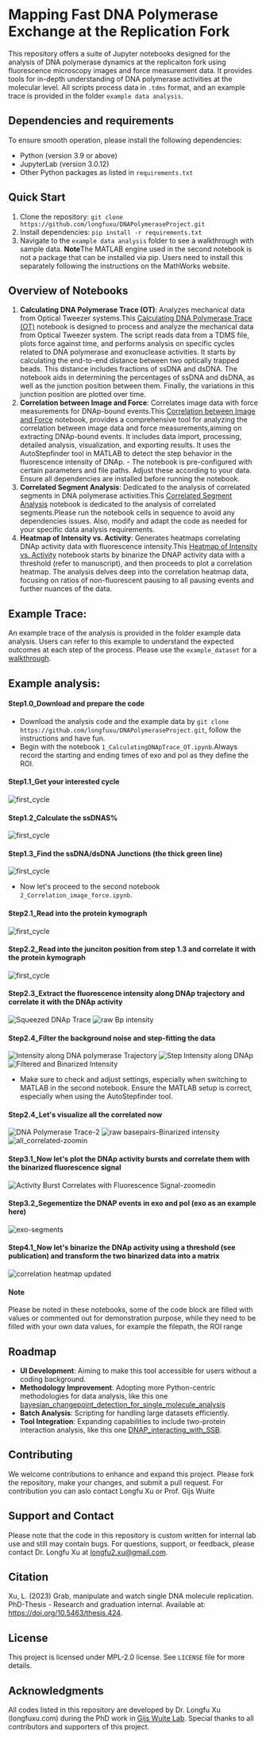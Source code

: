 # Mapping Fast DNA Polymerase Exchange at the Replication Fork

This repository offers a suite of Jupyter notebooks designed for the analysis of DNA polymerase dynamics at the replicaiton fork using fluorescence microscopy images and force measurement data. It provides tools for in-depth understanding of DNA polymerase activities at the molecular level. All scripts process data in `.tdms` format, and an example trace is provided in the folder `example data analysis`.

## Dependencies and requirements
To ensure smooth operation, please install the following dependencies:
- Python (version 3.9 or above)
- JupyterLab (version 3.0.12)
- Other Python packages as listed in `requirements.txt`

## Quick Start
1. Clone the repository: `git clone https://github.com/longfuxu/DNAPolymeraseProject.git`
2. Install dependencies: `pip install -r requirements.txt`
3. Navigate to the `example data analysis` folder to see a walkthrough with sample data.
**Note**The MATLAB engine used in the second notebook is not a package that can be installed via pip. Users need to install this separately following the instructions on the MathWorks website.

## Overview of Notebooks
1. **Calculating DNA Polymerase Trace (OT)**: Analyzes mechanical data from Optical Tweezer systems.This [Calculating DNA Polymerase Trace (OT)](1_CalculatingDNApTrace_OT.ipynb) notebook is designed to process and analyze the mechanical data from Optical Tweezer system. The script reads data from a TDMS file, plots force against time, and performs analysis on specific cycles related to DNA polymerase and exonuclease activities. It starts by calculating the end-to-end distance between two optically trapped beads. This distance includes fractions of ssDNA and dsDNA. The notebook aids in determining the percentages of ssDNA and dsDNA, as well as the junction position between them. Finally, the variations in this junction position are plotted over time.
2. **Correlation between Image and Force**: Correlates image data with force measurements for DNAp-bound events.This [Correlation between Image and Force](2_Correlation_image_force.ipynb) notebook, provides a comprehensive tool for analyzing the correlation between image data and force measurements,aiming on extracting DNAp-bound events. It includes data import, processing, detailed analysis, visualization, and exporting results. It uses the AutoStepfinder tool in MATLAB to detect the step behavior in the fluorescence intensity of DNAp. - The notebook is pre-configured with certain parameters and file paths. Adjust these according to your data. Ensure all dependencies are installed before running the notebook.
3. **Correlated Segment Analysis**: Dedicated to the analysis of correlated segments in DNA polymerase activities.This [Correlated Segment Analysis](3_Correlated_segement_analysis.ipynb) notebook is dedicated to the analysis of correlated segments.Please run the notebook cells in sequence to avoid any dependencies issues. Also, modify and adapt the code as needed for your specific data analysis requirements.
4. **Heatmap of Intensity vs. Activity**: Generates heatmaps correlating DNAp activity data with fluorescence intensity.This [Heatmap of Intensity vs. Activity](4_Heatmap_intensity_activity.ipynb) notebook starts by binarize the DNAP activity data with a threshold (refer to manuscript), and then proceeds to plot a correlation heatmap. The analysis delves deep into the correlation heatmap data, focusing on ratios of non-fluorescent pausing to all pausing events and further nuances of the data.

## Example Trace:
An example trace of the analysis is provided in the folder example data analysis. Users can refer to this example to understand the expected outcomes at each step of the process. Please use the `example_dataset` for a [walkthrough](example_dataset).

## Example analysis:
#### Step1.0_Download and prepare the code
- Download the analysis code and the example data by `git clone https://github.com/longfuxu/DNAPolymeraseProject.git`, follow the instructions and have fun.
- Begin with the notebook `1_CalculatingDNApTrace_OT.ipynb`.Always record the starting and ending times of exo and pol as they define the ROI.
#### Step1.1_Get your interested cycle
![first_cycle](example_dataset/force%20data/20190529-143504%2030nM%20DNAp%20%2B%20trx%20%20%2B%20625uM%20dNTPs%20%23012-001-cycle%2301-DataFit2Model.png)
#### Step1.2_Calculate the ssDNAS%
![first_cycle](example_dataset/force%20data/20190529-143504%2030nM%20DNAp%20%2B%20trx%20%20%2B%20625uM%20dNTPs%20%23012-001-cycle%2301-ssDNA_percentage.png)
#### Step1.3_Find the ssDNA/dsDNA Junctions (the thick green line)
![first_cycle](example_dataset/force%20data/20190529-143504%2030nM%20DNAp%20%2B%20trx%20%20%2B%20625uM%20dNTPs%20%23012-001-cycle%2301-DNApTraces.png)

- Now let's proceed to the second notebook `2_Correlation_image_force.ipynb`.
#### Step2.1_Read into the protein kymograph
![first_cycle](example_dataset/image%20data/20190529-143510%2030nM%20DNAp%20+%20trx%20%20+%20625uM%20dNTPs%20%23012-001-cycle%231-protein_traj.png)

#### Step2.2_Read into the junciton position from step 1.3 and correlate it with the protein kymograph
![first_cycle](example_dataset/image%20data/20190529-143510%2030nM%20DNAp%20+%20trx%20%20+%20625uM%20dNTPs%20%23012-001-cycle%2301-overlap-optimizing.png)

#### Step2.3_Extract the fluorescence intensity along DNAp trajectory and correlate it with the DNAp activity
![Squeezed DNAp Trace](example_dataset/image%20data/20190529-143510%2030nM%20DNAp%20+%20trx%20%20+%20625uM%20dNTPs%20%23012-001-cycle%2301-Squeezed%20DNAp%20Trace.png)
![raw Bp intensity](example_dataset/image%20data/20190529-143510%2030nM%20DNAp%20+%20trx%20%20+%20625uM%20dNTPs%20%23012-001-cycle%2301-raw%20Bp%20-intensity%20along%20DNAp%20Trajectory.png)

#### Step2.4_Filter the background noise and step-fitting the data
![Intensity along DNA polymerase Trajectory](example_dataset/image%20data/20190529-143510%2030nM%20DNAp%20+%20trx%20%20+%20625uM%20dNTPs%20%23012-001-cycle%2301Intensity%20along%20DNA%20polymerase%20Trajectory-1.png)
![Step Intensity along DNAp](example_dataset/image%20data/20190529-143510%2030nM%20DNAp%20+%20trx%20%20+%20625uM%20dNTPs%20%23012-001-cycle%2301-Intensity%20along%20DNA%20polymerase%20Trajectory.png)
![Filtered and Binarized Intensity](example_dataset/image%20data/20190529-143510%2030nM%20DNAp%20+%20trx%20%20+%20625uM%20dNTPs%20%23012-001-cycle%2301-filtered%20and%20binirized%20intensity.png)
- Make sure to check and adjust settings, especially when switching to MATLAB in the second notebook. Ensure the MATLAB setup is correct, especially when using the AutoStepfinder tool.

#### Step2.4_Let's visualize all the correlated now
![DNA Polymerase Trace-2](example_dataset/image%20data/20190529-143510%2030nM%20DNAp%20+%20trx%20%20+%20625uM%20dNTPs%20%23012-001-cycle%2301-DNA%20Polymerase%20Trace-2.png)
![raw basepairs-Binarized intensity](example_dataset/image%20data/20190529-143510%2030nM%20DNAp%20+%20trx%20%20+%20625uM%20dNTPs%20%23012-001-cycle%2301-raw%20basepairs-Binarized%20intensity.png)
![all_correlated-zoomin](example_dataset/image%20data/20190529-143510%2030nM%20DNAp%20+%20trx%20%20+%20625uM%20dNTPs%20%23012-001-cycle%2301-all_correlated-zoomin.png)

#### Step3.1_Now let's plot the DNAp activity bursts and correlate them with the binarized fluorescence signal
![Activity Burst Correlates with Fluorescence Signal-zoomedin](example_dataset/image%20data/20190529-143510%2030nM%20DNAp%20+%20trx%20%20+%20625uM%20dNTPs%20%23012-001-cycle%231-Activity%20Burst%20Correlates%20with%20Fluorescence%20Signal-zoomedin.png)
#### Step3.2_Segementize the DNAP events in exo and pol (exo as an example here)
![exo-segments](example_dataset/image%20data/20190529-143510%2030nM%20DNAp%20+%20trx%20%20+%20625uM%20dNTPs%20%23012-001-cycle%231-exo-segments.png)

#### Step4.1_Now let's binarize the DNAp activity using a threshold (see publication) and transform the two binarized data into a matrix
 ![correlation heatmap updated](example_dataset/image%20data/20190529-143510%2030nM%20DNAp%20+%20trx%20%20+%20625uM%20dNTPs%20%23012-001-cycle%231-correlation_heatmap_updated.png)

#### Note
Please be noted in these notebooks, some of the code block are filled with values or commented out for demonstration purpose, while they need to be filled with your own data values, for example the filepath, the ROI range

## Roadmap
- **UI Development**: Aiming to make this tool accessible for users without a coding background.
- **Methodology Improvement**: Adopting more Python-centric methodologies for data analysis, like this one [ bayesian_changepoint_detection_for_single_molecule_analysis](https://github.com/longfuxu/bayesian_changepoint_detection_single_molecule) 
- **Batch Analysis**: Scripting for handling large datasets efficiently.
- **Tool Integration**: Expanding capabilities to include two-protein interaction analysis, like this one [DNAP_interacting_with_SSB](https://github.com/longfuxu/DNAP_interacting_with_SSB).

## Contributing
We welcome contributions to enhance and expand this project. Please fork the repository, make your changes, and submit a pull request. For contribution you can aslo contact Longfu Xu or Prof. Gijs Wuite

## Support and Contact
Please note that the code in this repository is custom written for internal lab use and still may contain bugs. For questions, support, or feedback, please contact Dr. Longfu Xu at [longfu2.xu@gmail.com](mailto:longfu2.xu@gmail.com). 

## Citation
Xu, L. (2023) Grab, manipulate and watch single DNA molecule replication. PhD-Thesis - Research and graduation internal. Available at: https://doi.org/10.5463/thesis.424.

## License
This project is licensed under MPL-2.0 license. See `LICENSE` file for more details.

## Acknowledgments
All codes listed in this repository are developed by Dr. Longfu Xu (longfuxu.com) during the PhD work in [Gijs Wuite Lab](http://www.gijswuite.com/). Special thanks to all contributors and supporters of this project.